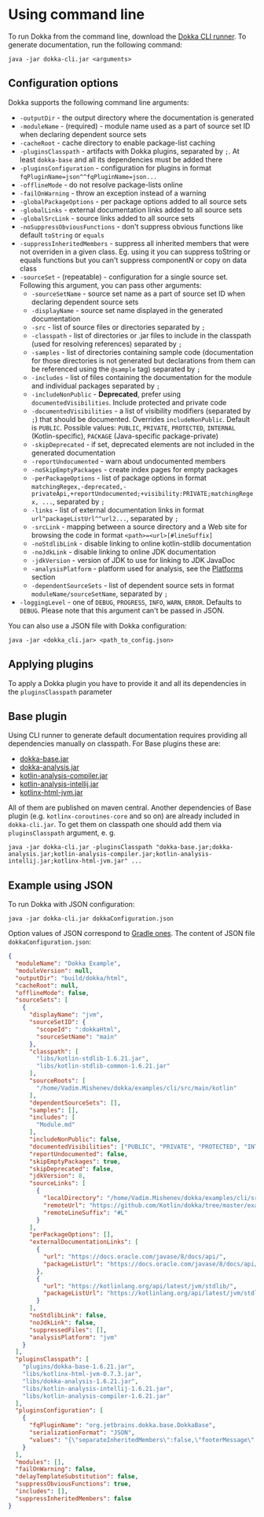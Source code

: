 # Using command line

To run Dokka from the command line, download the [Dokka CLI runner](https://mvnrepository.com/artifact/org.jetbrains.dokka/dokka-cli).
To generate documentation, run the following command:
```
java -jar dokka-cli.jar <arguments>
```

## Configuration options

Dokka supports the following command line arguments:

* `-outputDir` - the output directory where the documentation is generated
* `-moduleName` - (required) - module name used as a part of source set ID when declaring dependent source sets
* `-cacheRoot` - cache directory to enable package-list caching
* `-pluginsClasspath` - artifacts with Dokka plugins, separated by `;`. At least `dokka-base` and all its dependencies must be added there
* `-pluginsConfiguration` - configuration for plugins in format `fqPluginName=json^^fqPluginName=json...`
* `-offlineMode` - do not resolve package-lists online
* `-failOnWarning` - throw an exception instead of a warning
* `-globalPackageOptions` - per package options added to all source sets
* `-globalLinks` - external documentation links added to all source sets
* `-globalSrcLink` - source links added to all source sets
* `-noSuppressObviousFunctions` - don't suppress obvious functions like default `toString` or `equals`
* `-suppressInheritedMembers` - suppress all inherited members that were not overriden in a given class. Eg. using it you can suppress toString or equals functions but you can't suppress componentN or copy on data class
* `-sourceSet` - (repeatable) - configuration for a single source set. Following this argument, you can pass other arguments:
    * `-sourceSetName` - source set name as a part of source set ID when declaring dependent source sets
    * `-displayName` - source set name displayed in the generated documentation
    * `-src` - list of source files or directories separated by `;`
    * `-classpath` - list of directories or .jar files to include in the classpath (used for resolving references) separated by `;`
    * `-samples` - list of directories containing sample code (documentation for those directories is not generated but declarations from them can be referenced using the `@sample` tag) separated by `;`
    * `-includes` - list of files containing the documentation for the module and individual packages separated by `;`
    * `-includeNonPublic` - **Deprecated**, prefer using `documentedVisibilities`. Include protected and private code
    * `-documentedVisibilities` - a list of visibility modifiers (separated by `;`) that should be documented. Overrides `includeNonPublic`. Default is `PUBLIC`. Possible values: `PUBLIC`, `PRIVATE`, `PROTECTED`, `INTERNAL` (Kotlin-specific), `PACKAGE` (Java-specific package-private)
    * `-skipDeprecated` - if set, deprecated elements are not included in the generated documentation
    * `-reportUndocumented` - warn about undocumented members
    * `-noSkipEmptyPackages` - create index pages for empty packages
    * `-perPackageOptions` - list of package options in format `matchingRegex,-deprecated,-privateApi,+reportUndocumented;+visibility:PRIVATE;matchingRegex, ...`, separated by `;`
    * `-links` - list of external documentation links in format `url^packageListUrl^^url2...`, separated by `;`
    * `-srcLink` - mapping between a source directory and a Web site for browsing the code in format `<path>=<url>[#lineSuffix]`
    * `-noStdlibLink` - disable linking to online kotlin-stdlib documentation
    * `-noJdkLink` - disable linking to online JDK documentation
    * `-jdkVersion` - version of JDK to use for linking to JDK JavaDoc
    * `-analysisPlatform` - platform used for analysis, see the [Platforms](#platforms) section
    * `-dependentSourceSets` - list of dependent source sets in format `moduleName/sourceSetName`, separated by `;`
* `-loggingLevel` - one of `DEBUG`, `PROGRESS`, `INFO`, `WARN`, `ERROR`. Defaults to `DEBUG`. Please note that this argument can't be passed in JSON.


You can also use a JSON file with Dokka configuration:
 ```
 java -jar <dokka_cli.jar> <path_to_config.json>
 ```

## Applying plugins
To apply a Dokka plugin you have to provide it and all its dependencies in the `pluginsClasspath` parameter

## Base plugin

Using CLI runner to generate default documentation requires providing all dependencies manually on classpath.
For Base plugins these are:

* [dokka-base.jar](https://mvnrepository.com/artifact/org.jetbrains.dokka/dokka-base)
* [dokka-analysis.jar](https://mvnrepository.com/artifact/org.jetbrains.dokka/dokka-analysis)
* [kotlin-analysis-compiler.jar](https://mvnrepository.com/artifact/org.jetbrains.dokka/kotlin-analysis-compiler)
* [kotlin-analysis-intellij.jar](https://mvnrepository.com/artifact/org.jetbrains.dokka/kotlin-analysis-intellij)
* [kotlinx-html-jvm.jar](https://mvnrepository.com/artifact/org.jetbrains.kotlinx/kotlinx-html-jvm?repo=kotlinx)

All of them are published on maven central. Another dependencies of Base plugin (e.g. `kotlinx-coroutines-core` and so on) are already included in `dokka-cli.jar`.
To get them on classpath one should add them via `pluginsClasspath` argument, e. g.
```
java -jar dokka-cli.jar -pluginsClasspath "dokka-base.jar;dokka-analysis.jar;kotlin-analysis-compiler.jar;kotlin-analysis-intellij.jar;kotlinx-html-jvm.jar" ...
```

## Example using JSON

To run Dokka with JSON configuration:
```
java -jar dokka-cli.jar dokkaConfiguration.json
```
Option values of JSON correspond to [Gradle ones](../../gradle/usage#configuration-options).
The content of JSON file ```dokkaConfiguration.json```:
```json
{
  "moduleName": "Dokka Example",
  "moduleVersion": null,
  "outputDir": "build/dokka/html",
  "cacheRoot": null,
  "offlineMode": false,
  "sourceSets": [
    {
      "displayName": "jvm",
      "sourceSetID": {
        "scopeId": ":dokkaHtml",
        "sourceSetName": "main"
      },
      "classpath": [
        "libs/kotlin-stdlib-1.6.21.jar",
        "libs/kotlin-stdlib-common-1.6.21.jar"
      ],
      "sourceRoots": [
        "/home/Vadim.Mishenev/dokka/examples/cli/src/main/kotlin"
      ],
      "dependentSourceSets": [],
      "samples": [],
      "includes": [
        "Module.md"
      ],
      "includeNonPublic": false,
      "documentedVisibilities": ["PUBLIC", "PRIVATE", "PROTECTED", "INTERNAL", "PACKAGE"],
      "reportUndocumented": false,
      "skipEmptyPackages": true,
      "skipDeprecated": false,
      "jdkVersion": 8,
      "sourceLinks": [
        {
          "localDirectory": "/home/Vadim.Mishenev/dokka/examples/cli/src/main/kotlin",
          "remoteUrl": "https://github.com/Kotlin/dokka/tree/master/examples/gradle/dokka-gradle-example/src/main/kotlin",
          "remoteLineSuffix": "#L"
        }
      ],
      "perPackageOptions": [],
      "externalDocumentationLinks": [
        {
          "url": "https://docs.oracle.com/javase/8/docs/api/",
          "packageListUrl": "https://docs.oracle.com/javase/8/docs/api/package-list"
        },
        {
          "url": "https://kotlinlang.org/api/latest/jvm/stdlib/",
          "packageListUrl": "https://kotlinlang.org/api/latest/jvm/stdlib/package-list"
        }
      ],
      "noStdlibLink": false,
      "noJdkLink": false,
      "suppressedFiles": [],
      "analysisPlatform": "jvm"
    }
  ],
  "pluginsClasspath": [
    "plugins/dokka-base-1.6.21.jar",
    "libs/kotlinx-html-jvm-0.7.3.jar",
    "libs/dokka-analysis-1.6.21.jar",
    "libs/kotlin-analysis-intellij-1.6.21.jar",
    "libs/kotlin-analysis-compiler-1.6.21.jar"
  ],
  "pluginsConfiguration": [
    {
      "fqPluginName": "org.jetbrains.dokka.base.DokkaBase",
      "serializationFormat": "JSON",
      "values": "{\"separateInheritedMembers\":false,\"footerMessage\":\"© 2021 Copyright\"}"
    }
  ],
  "modules": [],
  "failOnWarning": false,
  "delayTemplateSubstitution": false,
  "suppressObviousFunctions": true,
  "includes": [],
  "suppressInheritedMembers": false
}
```
